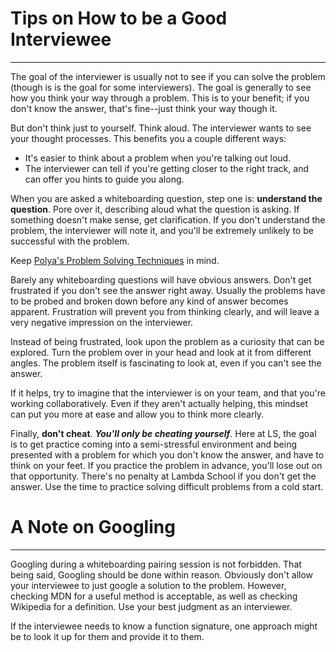 # Tips on How to be a Good Interviewee

-------------------------------------
The goal of the interviewer is usually not to see if you can solve the problem (though is is the goal for some interviewers). The goal is generally to see how you think your way through a problem. This is to your benefit; if you don't know the answer, that's fine--just think your way though it.

But don't think just to yourself. Think aloud. The interviewer wants to see your thought processes. This benefits you a couple different ways:

* It's easier to think about a problem when you're talking out loud.
* The interviewer can tell if you're getting closer to the right track, and can offer you hints to guide you along.

When you are asked a whiteboarding question, step one is: **understand the question**. Pore over it, describing aloud what the question is asking. If something doesn't make sense, get clarification. If you don't understand the problem, the interviewer will note it, and you'll be extremely unlikely to be successful with the problem.

Keep [Polya's Problem Solving Techniques](./Polya-Problem-Solving-Techniques.md) in mind.

Barely any whiteboarding questions will have obvious answers. Don't get frustrated if you don't see the answer right away. Usually the problems have to be probed and broken down before any kind of answer becomes apparent. Frustration will prevent you from thinking clearly, and will leave a very negative impression on the interviewer.

Instead of being frustrated, look upon the problem as a curiosity that can be explored. Turn the problem over in your head and look at it from different angles. The problem itself is fascinating to look at, even if you can't see the answer.

If it helps, try to imagine that the interviewer is on your team, and that you're working collaboratively. Even if they aren't actually helping, this mindset can put you more at ease and allow you to think more clearly.

Finally, **don't cheat**. ___You'll only be cheating yourself___. Here at LS, the goal is to get practice coming into a semi-stressful environment and being presented with a problem for which you don't know the answer, and have to think on your feet. If you practice the problem in advance, you'll lose out on that opportunity. There's no penalty at Lambda School if you don't get the answer. Use the time to practice solving difficult problems from a cold start.

# A Note on Googling

-------------------------------------
Googling during a whiteboarding pairing session is not forbidden. That being said, Googling should be done within reason. Obviously don't allow your interviewee to just google a solution to the problem. However, checking MDN for a useful method is acceptable, as well as checking Wikipedia for a definition. Use your best judgment as an interviewer.

If the interviewee needs to know a function signature, one approach might be to look it up for them and provide it to them.